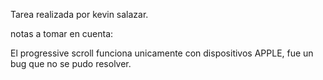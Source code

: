 Tarea realizada por kevin salazar.

notas a tomar en cuenta:

El progressive scroll funciona unicamente con dispositivos APPLE, fue un bug que no se pudo resolver.

